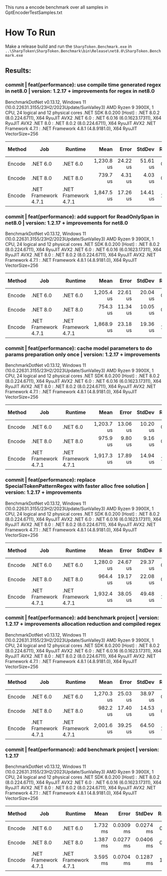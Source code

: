 

This runs a encode benchmark over all samples in GptEncoderTestSamples.txt

# How To Run

Make a release build and run the `SharpToken.Benchmark.exe`
in `..\SharpToken\SharpToken.Benchmark\bin\Release\net8.0\SharpToken.Benchmark.exe`




## Results:


### commit | feat(performance): use compile time generated regex in net8.0 | version: 1.2.17 + improvements for regex in net8.0

BenchmarkDotNet v0.13.12, Windows 11 (10.0.22631.3155/23H2/2023Update/SunValley3)
AMD Ryzen 9 3900X, 1 CPU, 24 logical and 12 physical cores
.NET SDK 8.0.200
  [Host]               : .NET 8.0.2 (8.0.224.6711), X64 RyuJIT AVX2
  .NET 6.0             : .NET 6.0.16 (6.0.1623.17311), X64 RyuJIT AVX2
  .NET 8.0             : .NET 8.0.2 (8.0.224.6711), X64 RyuJIT AVX2
  .NET Framework 4.7.1 : .NET Framework 4.8.1 (4.8.9181.0), X64 RyuJIT VectorSize=256


| Method | Job                  | Runtime              | Mean       | Error    | StdDev   | Ratio | RatioSD | Gen0     | Gen1    | Allocated | Alloc Ratio |
|------- |--------------------- |--------------------- |-----------:|---------:|---------:|------:|--------:|---------:|--------:|----------:|------------:|
| Encode | .NET 6.0             | .NET 6.0             | 1,230.8 us | 24.22 us | 51.61 us |  0.67 |    0.03 |  99.6094 |  7.8125 | 826.18 KB |        0.90 |
| Encode | .NET 8.0             | .NET 8.0             |   739.7 us |  4.31 us |  4.03 us |  0.40 |    0.00 |  31.2500 |  1.9531 | 258.58 KB |        0.28 |
| Encode | .NET Framework 4.7.1 | .NET Framework 4.7.1 | 1,847.5 us | 17.26 us | 14.41 us |  1.00 |    0.00 | 148.4375 | 13.6719 | 921.82 KB |        1.00 |


### commit | feat(performance): add support for ReadOnlySpan<char> in net8.0 | version: 1.2.17 + improvements for net8.0

BenchmarkDotNet v0.13.12, Windows 11 (10.0.22631.3155/23H2/2023Update/SunValley3)
AMD Ryzen 9 3900X, 1 CPU, 24 logical and 12 physical cores
.NET SDK 8.0.200
  [Host]               : .NET 8.0.2 (8.0.224.6711), X64 RyuJIT AVX2
  .NET 6.0             : .NET 6.0.16 (6.0.1623.17311), X64 RyuJIT AVX2
  .NET 8.0             : .NET 8.0.2 (8.0.224.6711), X64 RyuJIT AVX2
  .NET Framework 4.7.1 : .NET Framework 4.8.1 (4.8.9181.0), X64 RyuJIT VectorSize=256


| Method | Job                  | Runtime              | Mean       | Error    | StdDev   | Ratio | Gen0     | Gen1    | Allocated | Alloc Ratio |
|------- |--------------------- |--------------------- |-----------:|---------:|---------:|------:|---------:|--------:|----------:|------------:|
| Encode | .NET 6.0             | .NET 6.0             | 1,205.4 us | 22.61 us | 20.04 us |  0.64 |  99.6094 |  7.8125 | 826.18 KB |        0.90 |
| Encode | .NET 8.0             | .NET 8.0             |   754.3 us | 11.34 us | 10.05 us |  0.40 |  31.2500 |  1.9531 | 258.58 KB |        0.28 |
| Encode | .NET Framework 4.7.1 | .NET Framework 4.7.1 | 1,868.9 us | 23.18 us | 19.36 us |  1.00 | 148.4375 | 13.6719 | 921.81 KB |        1.00 |


### commit | feat(performance): cache model parameters to do params preparation only once | version: 1.2.17 + improvements

BenchmarkDotNet v0.13.12, Windows 11 (10.0.22631.3155/23H2/2023Update/SunValley3)
AMD Ryzen 9 3900X, 1 CPU, 24 logical and 12 physical cores
.NET SDK 8.0.200
  [Host]               : .NET 8.0.2 (8.0.224.6711), X64 RyuJIT AVX2
  .NET 6.0             : .NET 6.0.16 (6.0.1623.17311), X64 RyuJIT AVX2
  .NET 8.0             : .NET 8.0.2 (8.0.224.6711), X64 RyuJIT AVX2
  .NET Framework 4.7.1 : .NET Framework 4.8.1 (4.8.9181.0), X64 RyuJIT VectorSize=256


| Method | Job                  | Runtime              | Mean       | Error    | StdDev   | Ratio | Gen0     | Gen1    | Allocated  | Alloc Ratio |
|------- |--------------------- |--------------------- |-----------:|---------:|---------:|------:|---------:|--------:|-----------:|------------:|
| Encode | .NET 6.0             | .NET 6.0             | 1,203.7 us | 13.06 us | 10.20 us |  0.63 | 105.4688 |  9.7656 |  876.44 KB |        0.84 |
| Encode | .NET 8.0             | .NET 8.0             |   975.9 us |  9.80 us |  9.16 us |  0.51 | 105.4688 |  7.8125 |  867.94 KB |        0.83 |
| Encode | .NET Framework 4.7.1 | .NET Framework 4.7.1 | 1,917.3 us | 17.89 us | 14.94 us |  1.00 | 169.9219 | 15.6250 | 1045.58 KB |        1.00 |


### commit | feat(performance): replace SpecialTokenPatternRegex with faster alloc free solution | version: 1.2.17 + improvements

BenchmarkDotNet v0.13.12, Windows 11 (10.0.22631.3155/23H2/2023Update/SunValley3)
AMD Ryzen 9 3900X, 1 CPU, 24 logical and 12 physical cores
.NET SDK 8.0.200
  [Host]               : .NET 8.0.2 (8.0.224.6711), X64 RyuJIT AVX2
  .NET 6.0             : .NET 6.0.16 (6.0.1623.17311), X64 RyuJIT AVX2
  .NET 8.0             : .NET 8.0.2 (8.0.224.6711), X64 RyuJIT AVX2
  .NET Framework 4.7.1 : .NET Framework 4.8.1 (4.8.9181.0), X64 RyuJIT VectorSize=256


| Method | Job                  | Runtime              | Mean       | Error    | StdDev   | Ratio | RatioSD | Gen0     | Gen1    | Allocated  | Alloc Ratio |
|------- |--------------------- |--------------------- |-----------:|---------:|---------:|------:|--------:|---------:|--------:|-----------:|------------:|
| Encode | .NET 6.0             | .NET 6.0             | 1,280.0 us | 24.67 us | 29.37 us |  0.66 |    0.02 | 105.4688 |  7.8125 |  876.45 KB |        0.84 |
| Encode | .NET 8.0             | .NET 8.0             |   964.4 us | 19.17 us | 22.08 us |  0.50 |    0.02 | 105.4688 |  8.7891 |  867.93 KB |        0.83 |
| Encode | .NET Framework 4.7.1 | .NET Framework 4.7.1 | 1,932.4 us | 38.05 us | 49.48 us |  1.00 |    0.00 | 169.9219 | 15.6250 | 1045.58 KB |        1.00 |


### commit | feat(performance): add benchmark project | version: 1.2.17 + improvements allocation reduction and compiled regex

BenchmarkDotNet v0.13.12, Windows 11 (10.0.22631.3155/23H2/2023Update/SunValley3)
AMD Ryzen 9 3900X, 1 CPU, 24 logical and 12 physical cores
.NET SDK 8.0.200
  [Host]               : .NET 8.0.2 (8.0.224.6711), X64 RyuJIT AVX2
  .NET 6.0             : .NET 6.0.16 (6.0.1623.17311), X64 RyuJIT AVX2
  .NET 8.0             : .NET 8.0.2 (8.0.224.6711), X64 RyuJIT AVX2
  .NET Framework 4.7.1 : .NET Framework 4.8.1 (4.8.9181.0), X64 RyuJIT VectorSize=256


| Method | Job                  | Runtime              | Mean       | Error    | StdDev   | Ratio | RatioSD | Gen0     | Gen1    | Allocated  | Alloc Ratio |
|------- |--------------------- |--------------------- |-----------:|---------:|---------:|------:|--------:|---------:|--------:|-----------:|------------:|
| Encode | .NET 6.0             | .NET 6.0             | 1,270.3 us | 25.03 us | 38.97 us |  0.64 |    0.03 | 105.4688 |  7.8125 |  876.45 KB |        0.84 |
| Encode | .NET 8.0             | .NET 8.0             |   982.2 us | 17.40 us | 14.53 us |  0.49 |    0.02 | 105.4688 |  7.8125 |  867.94 KB |        0.83 |
| Encode | .NET Framework 4.7.1 | .NET Framework 4.7.1 | 2,001.6 us | 39.25 us | 64.50 us |  1.00 |    0.00 | 167.9688 | 15.6250 | 1045.58 KB |        1.00 |


### commit | feat(performance): add benchmark project | version: 1.2.17

BenchmarkDotNet v0.13.12, Windows 11 (10.0.22631.3155/23H2/2023Update/SunValley3)
AMD Ryzen 9 3900X, 1 CPU, 24 logical and 12 physical cores
.NET SDK 8.0.200
  [Host]               : .NET 8.0.2 (8.0.224.6711), X64 RyuJIT AVX2
  .NET 6.0             : .NET 6.0.16 (6.0.1623.17311), X64 RyuJIT AVX2
  .NET 8.0             : .NET 8.0.2 (8.0.224.6711), X64 RyuJIT AVX2
  .NET Framework 4.7.1 : .NET Framework 4.8.1 (4.8.9181.0), X64 RyuJIT VectorSize=256


| Method | Job                  | Runtime              | Mean     | Error     | StdDev    | Ratio | RatioSD | Gen0     | Gen1    | Allocated | Alloc Ratio |
|------- |--------------------- |--------------------- |---------:|----------:|----------:|------:|--------:|---------:|--------:|----------:|------------:|
| Encode | .NET 6.0             | .NET 6.0             | 1.732 ms | 0.0309 ms | 0.0274 ms |  0.49 |    0.01 | 191.4063 | 15.6250 |   1.53 MB |        0.62 |
| Encode | .NET 8.0             | .NET 8.0             | 1.387 ms | 0.0277 ms | 0.0406 ms |  0.39 |    0.02 | 191.4063 | 15.6250 |   1.53 MB |        0.62 |
| Encode | .NET Framework 4.7.1 | .NET Framework 4.7.1 | 3.595 ms | 0.0704 ms | 0.1287 ms |  1.00 |    0.00 | 406.2500 | 39.0625 |   2.46 MB |        1.00 |
